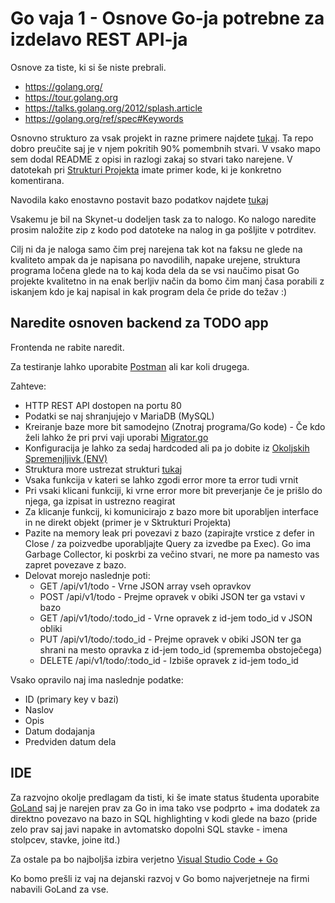 # Go vaja 1 - Osnove Go-ja potrebne za izdelavo REST API-ja

Osnove za tiste, ki si še niste prebrali.
 - https://golang.org/
 - https://tour.golang.org
 - https://talks.golang.org/2012/splash.article
 - https://golang.org/ref/spec#Keywords
 
Osnovno strukturo za vsak projekt in razne primere najdete [tukaj](https://github.com/IT-Team-Global/GoBasics/tree/master). Ta repo dobro preučite saj je v njem pokritih 90% pomembnih stvari. V vsako mapo sem dodal 
README z opisi in razlogi zakaj so stvari tako narejene. V datotekah pri [Strukturi Projekta](https://github.com/IT-Team-Global/GoBasics/tree/master/StrukturaProjekta) imate primer kode, ki je konkretno komentirana.

Navodila kako enostavno postavit bazo podatkov najdete [tukaj](https://github.com/IT-Team-Global/GoVaje/blob/master/Docker.md)

Vsakemu je bil na Skynet-u dodeljen task za to nalogo. Ko nalogo naredite prosim naložite zip z kodo pod datoteke na nalog in ga pošljite v potrditev.

Cilj ni da je naloga samo čim prej narejena tak kot na faksu ne glede na kvaliteto ampak da je napisana po navodilih, napake urejene, struktura programa ločena glede na to kaj koda dela da se vsi naučimo pisat Go projekte kvalitetno in na enak berljiv način da bomo čim manj časa porabili z iskanjem kdo je kaj napisal in kak program dela če pride do težav :)

## Naredite osnoven backend za TODO app

Frontenda ne rabite naredit.

Za testiranje lahko uporabite [Postman](https://www.postman.com/) ali kar koli drugega.

Zahteve:
 - HTTP REST API dostopen na portu 80
 - Podatki se naj shranjujejo v MariaDB (MySQL)
 - Kreiranje baze more bit samodejno (Znotraj programa/Go kode) - Če kdo želi lahko že pri prvi vaji uporabi [Migrator.go](https://gitlab.com/i.t.tim/go/-/tree/master/Ostalo/MigracijeBaze)
 - Konfiguracija je lahko za sedaj hardcoded ali pa jo dobite iz [Okoljskih Spremenjljivk (ENV)](https://github.com/IT-Team-Global/GoBasics/tree/master/Ostalo/Env)
 - Struktura more ustrezat strukturi [tukaj](https://github.com/IT-Team-Global/GoBasics/tree/master/StrukturaProjekta)
 - Vsaka funkcija v kateri se lahko zgodi error more ta error tudi vrnit
 - Pri vsaki klicani funkciji, ki vrne error more bit preverjanje če je prišlo do njega, ga izpisat in ustrezno reagirat
 - Za klicanje funkcij, ki komunicirajo z bazo more bit uporabljen interface in ne direkt objekt (primer je v Sktrukturi Projekta)
 - Pazite na memory leak pri povezavi z bazo (zapirajte vrstice z defer in Close / za poizvedbe uporabljajte Query za izvedbe pa Exec). Go ima Garbage Collector, ki poskrbi za večino stvari, ne more pa namesto vas zapret povezave z bazo.
 - Delovat morejo naslednje poti:
   - GET /api/v1/todo - Vrne JSON array vseh opravkov
   - POST /api/v1/todo - Prejme opravek v obiki JSON ter ga vstavi v bazo
   - GET /api/v1/todo/:todo_id - Vrne opravek z id-jem todo_id v JSON obliki
   - PUT /api/v1/todo/:todo_id - Prejme opravek v obiki JSON ter ga shrani na mesto opravka z id-jem todo_id (sprememba obstoječega)
   - DELETE /api/v1/todo/:todo_id - Izbiše opravek z id-jem todo_id
 
Vsako opravilo naj ima naslednje podatke:
  - ID (primary key v bazi)
  - Naslov
  - Opis
  - Datum dodajanja
  - Predviden datum dela
  
## IDE

Za razvojno okolje predlagam da tisti, ki še imate status študenta uporabite [GoLand](https://www.jetbrains.com/go/) saj je narejen prav za Go in ima tako vse podprto + ima dodatek za direktno povezavo na bazo in SQL highlighting v kodi glede na bazo (pride zelo prav saj javi napake in avtomatsko dopolni SQL stavke - imena stolpcev, stavke, joine itd.)

Za ostale pa bo najboljša izbira verjetno [Visual Studio Code + Go](https://marketplace.visualstudio.com/items?itemName=ms-vscode.Go)

Ko bomo prešli iz vaj na dejanski razvoj v Go bomo najverjetneje na firmi nabavili GoLand za vse.
 
